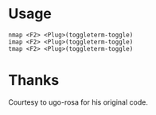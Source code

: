 # Usage
```vim
nmap <F2> <Plug>(toggleterm-toggle)
imap <F2> <Plug>(toggleterm-toggle)
tmap <F2> <Plug>(toggleterm-toggle)
```


# Thanks
Courtesy to ugo-rosa for his original code.
